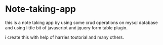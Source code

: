 # Note-taking-app
this is a note taking app by using some crud operations on mysql database and using little bit of javascript and jquery form table plugin.

i create this with help of harries toutorial and many others.
